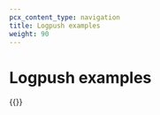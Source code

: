 ```yaml
---
pcx_content_type: navigation
title: Logpush examples
weight: 90
---
```


# Logpush examples

{{<directory-listing>}}